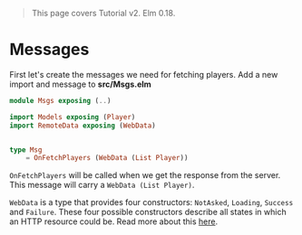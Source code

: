 > This page covers Tutorial v2. Elm 0.18.

# Messages

First let's create the messages we need for fetching players. Add a new import and message to __src/Msgs.elm__

```elm
module Msgs exposing (..)

import Models exposing (Player)
import RemoteData exposing (WebData)


type Msg
    = OnFetchPlayers (WebData (List Player))
```

`OnFetchPlayers` will be called when we get the response from the server. This message will carry a `WebData (List Player)`.

`WebData` is a type that provides four constructors: `NotAsked`, `Loading`, `Success` and `Failure`. These four possible constructors describe all states in which an HTTP resource could be. Read more about this [here](http://blog.jenkster.com/2016/06/how-elm-slays-a-ui-antipattern.html).